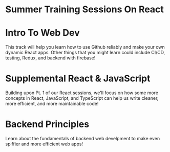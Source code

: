 # Summer Training Sessions On React

# Intro To Web Dev

This track will help you learn how to use Github reliably and make your own dynamic React apps. Other things that you might learn could include CI/CD, testing, Redux, and backend with firebase!

# Supplemental React & JavaScript

Building upon Pt. 1 of our React sessions, we'll focus on how some more concepts in React, JavaScript, and TypeScript can help us write cleaner, more efficient, and more maintainable code!

# Backend Principles

Learn about the fundamentals of backend web develpment to make even spiffier and more efficient web apps!
